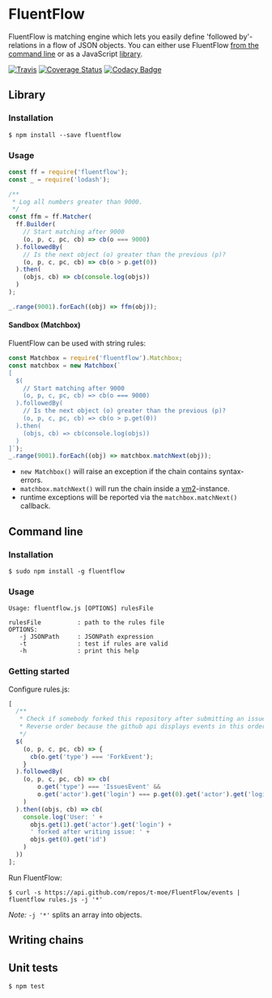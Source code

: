 # FluentFlow

FluentFlow is matching engine which lets you easily define 'followed by'-relations in a flow of JSON objects. You can either use FluentFlow [from the command line](#command-line) or as a JavaScript [library](#library).

[![Travis](https://img.shields.io/travis/t-moe/FluentFlow.svg)](https://travis-ci.org/t-moe/FluentFlow)
[![Coverage Status](https://coveralls.io/repos/github/t-moe/FluentFlow/badge.svg)](https://coveralls.io/github/t-moe/FluentFlow)
[![Codacy Badge](https://api.codacy.com/project/badge/grade/72b447b11ed140198b1d549680880e13)](https://www.codacy.com/app/timolang/FluentFlow)

## Library

### Installation

```shell
$ npm install --save fluentflow 
```

### Usage

```javascript
const ff = require('fluentflow');
const _ = require('lodash');

/**
 * Log all numbers greater than 9000.
 */
const ffm = ff.Matcher(
  ff.Builder(
    // Start matching after 9000
    (o, p, c, pc, cb) => cb(o === 9000)
  ).followedBy(
    // Is the next object (o) greater than the previous (p)?
    (o, p, c, pc, cb) => cb(o > p.get(0))
  ).then(
    (objs, cb) => cb(console.log(objs))
  )
);

_.range(9001).forEach((obj) => ffm(obj));
```

#### Sandbox (Matchbox)

FluentFlow can be used with string rules:

```javascript
const Matchbox = require('fluentflow').Matchbox;
const matchbox = new Matchbox(`
[
  $(
    // Start matching after 9000
    (o, p, c, pc, cb) => cb(o === 9000)
  ).followedBy(
    // Is the next object (o) greater than the previous (p)?
    (o, p, c, pc, cb) => cb(o > p.get(0))
  ).then(
    (objs, cb) => cb(console.log(objs))
  )
]`);
_.range(9001).forEach((obj) => matchbox.matchNext(obj));
```

* `new Matchbox()` will raise an exception if the chain contains syntax-errors.
* `matchbox.matchNext()` will run the chain inside a [vm2]-instance.
* runtime exceptions will be reported via the `matchbox.matchNext()` callback.

## Command line

### Installation

```shell
$ sudo npm install -g fluentflow 
```

### Usage

```
Usage: fluentflow.js [OPTIONS] rulesFile

rulesFile          : path to the rules file
OPTIONS:
   -j JSONPath     : JSONPath expression
   -t              : test if rules are valid
   -h              : print this help
```

### Getting started

Configure rules.js:

```javascript
[
  /**
   * Check if somebody forked this repository after submitting an issue.
   * Reverse order because the github api displays events in this order.
   */
  $(
    (o, p, c, pc, cb) => {
      cb(o.get('type') === 'ForkEvent');
    }
  ).followedBy(
    (o, p, c, pc, cb) => cb(
        o.get('type') === 'IssuesEvent' &&
        o.get('actor').get('login') === p.get(0).get('actor').get('login')
    )
  ).then((objs, cb) => cb(
    console.log('User: ' +
      objs.get(1).get('actor').get('login') +
      ' forked after writing issue: ' +
      objs.get(0).get('id')
    )
  ))
];
```

Run FluentFlow:

```shell
$ curl -s https://api.github.com/repos/t-moe/FluentFlow/events | fluentflow rules.js -j '*'
```

_Note:_ `-j '*'` splits an array into objects.


## Writing chains

## Unit tests

```shell
$ npm test
```


[vm2]:https://github.com/patriksimek/vm2
